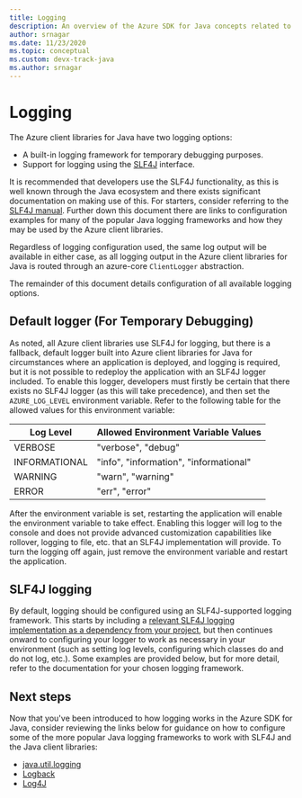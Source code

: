 ```yaml
---
title: Logging
description: An overview of the Azure SDK for Java concepts related to logging
author: srnagar
ms.date: 11/23/2020
ms.topic: conceptual
ms.custom: devx-track-java
ms.author: srnagar
---
```


# Logging

The Azure client libraries for Java have two logging options:

* A built-in logging framework for temporary debugging purposes.
* Support for logging using the [SLF4J](https://www.slf4j.org/) interface.

It is recommended that developers use the SLF4J functionality, as this is well known through the Java ecosystem and there exists significant documentation on making use of this. For starters, consider referring to the [SLF4J manual](https://www.slf4j.org/manual.html). Further down this document there are links to configuration examples for many of the popular Java logging frameworks and how they may be used by the Azure client libraries.

Regardless of logging configuration used, the same log output will be available in either case, as all logging output in the Azure client libraries for Java is routed through an azure-core `ClientLogger` abstraction.

The remainder of this document details configuration of all available logging options.

## Default logger (For Temporary Debugging)

As noted, all Azure client libraries use SLF4J for logging, but there is a fallback, default logger built into Azure client libraries for Java for circumstances where an application is deployed, and logging is required, but it is not possible to redeploy the application with an SLF4J logger included. To enable this logger, developers must firstly be certain that there exists no SLF4J logger (as this will take precedence), and then set the `AZURE_LOG_LEVEL` environment variable. Refer to the following table for the allowed values for this environment variable:

| Log Level              | Allowed Environment Variable Values     |
|------------------------|-----------------------------------------|
| VERBOSE                | "verbose", "debug"                      |
| INFORMATIONAL          | "info", "information", "informational"  |
| WARNING                | "warn", "warning"                       |
| ERROR                  | "err", "error"                          |

After the environment variable is set, restarting the application will enable the environment variable to take effect. Enabling this logger will log to the console and does not provide advanced customization capabilities like rollover, logging to file, etc. that an SLF4J implementation will provide. To turn the logging off again, just remove the environment variable and restart the application.

## SLF4J logging

By default, logging should be configured using an SLF4J-supported logging framework. This starts by including a [relevant SLF4J logging implementation as a dependency from your project](http://www.slf4j.org/manual.html#projectDep), but then continues onward to configuring your logger to work as necessary in your environment (such as setting log levels, configuring which classes do and do not log, etc.). Some examples are provided below, but for more detail, refer to the documentation for your chosen logging framework.

## Next steps

Now that you've been introduced to how logging works in the Azure SDK for Java, consider reviewing the links below for guidance on how to configure some of the more popular Java logging frameworks to work with SLF4J and the Java client libraries:

* [java.util.logging](java-sdk-logging-jul.md)
* [Logback](java-sdk-logging-logback.md)
* [Log4J](java-sdk-logging-log4j.md)
